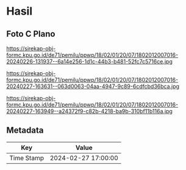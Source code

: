 # Hasil

## Foto C Plano

https://sirekap-obj-formc.kpu.go.id/de71/pemilu/ppwp/18/02/01/20/07/1802012007016-20240226-131937--6a14e256-1d1c-44b3-b481-52fc7c5716ce.jpg

https://sirekap-obj-formc.kpu.go.id/de71/pemilu/ppwp/18/02/01/20/07/1802012007016-20240227-163631--063d0063-04aa-4947-9c89-6cdfcbd36bca.jpg

https://sirekap-obj-formc.kpu.go.id/de71/pemilu/ppwp/18/02/01/20/07/1802012007016-20240227-163949--a24372f9-c82b-4218-ba9b-310bf11b116a.jpg


## Metadata

| Key        | Value               |
| ---------- | ------------------- |
| Time Stamp | 2024-02-27 17:00:00 |




